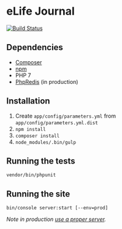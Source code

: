 eLife Journal
=============

[![Build Status](http://ci--alfred.elifesciences.org/buildStatus/icon?job=test-journal)](http://ci--alfred.elifesciences.org/job/test-journal/)

Dependencies
------------

* [Composer](https://getcomposer.org/)
* [npm](https://www.npmjs.com/)
* PHP 7
* [PhpRedis](https://github.com/phpredis/phpredis) (in production)

Installation
-------------

1. Create `app/config/parameters.yml` from `app/config/parameters.yml.dist`
2. `npm install`
3. `composer install`
4. `node_modules/.bin/gulp`

Running the tests
-----------------

`vendor/bin/phpunit`

Running the site
----------------

`bin/console server:start [--env=prod]`

*Note in production [use a proper server](https://symfony.com/doc/current/cookbook/configuration/web_server_configuration.html).*
